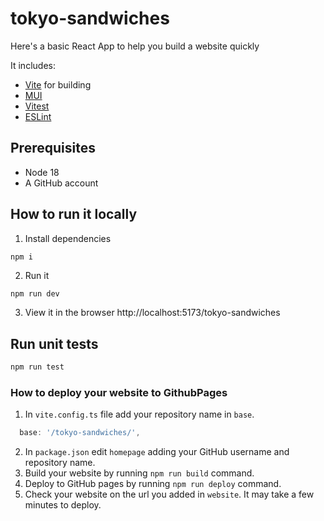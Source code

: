 # tokyo-sandwiches

Here's a basic React App to help you build a website quickly

It includes:

- [Vite](https://vitejs.dev/) for building
- [MUI](https://mui.com/)
- [Vitest](https://vitest.dev/)
- [ESLint](https://eslint.org/)

## Prerequisites

- Node 18
- A GitHub account

## How to run it locally

1. Install dependencies

```sh
npm i
```

2. Run it

```
npm run dev
```

3. View it in the browser http://localhost:5173/tokyo-sandwiches

## Run unit tests

```sh
npm run test
```

### How to deploy your website to GithubPages

1. In `vite.config.ts` file add your repository name in `base`.
```ts
  base: '/tokyo-sandwiches/',
```
2. In `package.json` edit `homepage` adding your GitHub username and repository name.
3. Build your website by running `npm run build` command.
4. Deploy to GitHub pages by running `npm run deploy` command.
5. Check your website on the url you added in `website`. It may take a few minutes to deploy.
